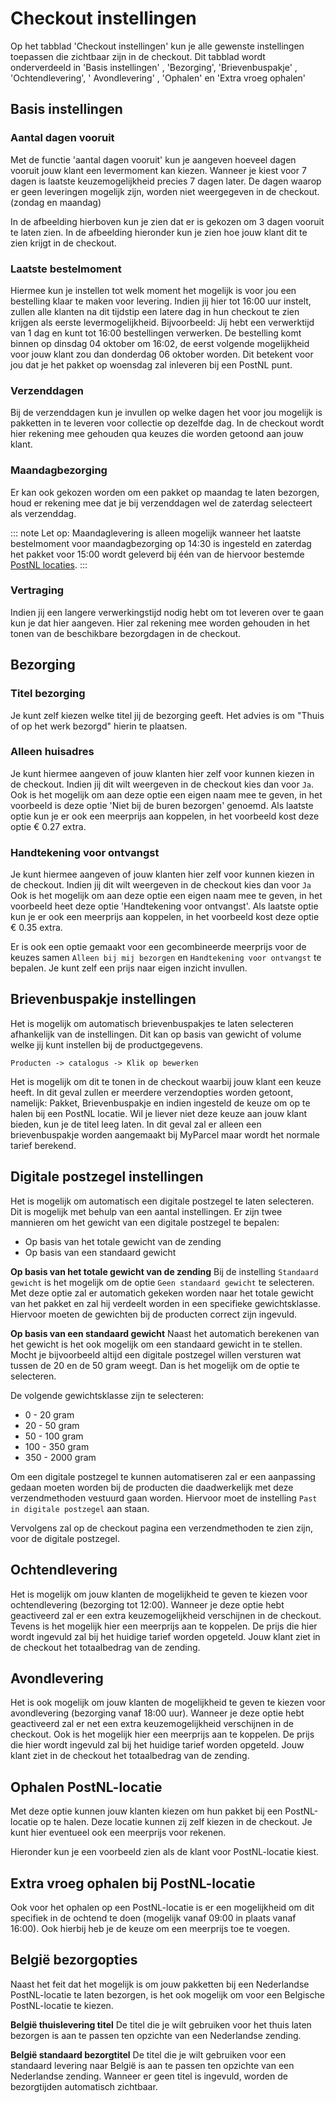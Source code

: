 # Checkout instellingen

Op het tabblad 'Checkout instellingen' kun je alle gewenste instellingen
toepassen die zichtbaar zijn in de checkout. Dit tabblad wordt onderverdeeld
in 'Basis instellingen' , 'Bezorging', 'Brievenbuspakje' , 'Ochtendlevering', '
Avondlevering' , 'Ophalen' en 'Extra vroeg ophalen'

## Basis instellingen

<MPImg src="/documentation/magento/magento-basisinstellingen-checkout.jpg" alt="Magento basisinstellingen checkout" />

### Aantal dagen vooruit

Met de functie 'aantal dagen vooruit' kun je aangeven hoeveel dagen vooruit jouw
klant een levermoment kan kiezen. Wanneer je kiest voor 7 dagen is laatste
keuzemogelijkheid precies 7 dagen later. De dagen waarop er geen leveringen
mogelijk zijn, worden niet weergegeven in de checkout. (zondag en maandag)

<MPImg src="/documentation/magento/magento-aantal-dagen-vooruit.jpg" alt="Magento aantal dagen vooruit" />

In de afbeelding hierboven kun je zien dat er is gekozen om 3 dagen vooruit te
laten zien. In de afbeelding hieronder kun je zien hoe jouw klant dit te zien
krijgt in de checkout.

<MPImg src="/documentation/magento/magento-checkout-verzend-opties-1.jpg" alt="Magento checkout verzend opties 1" />

### Laatste bestelmoment

Hiermee kun je instellen tot welk moment het mogelijk is voor jou een bestelling
klaar te maken voor levering. Indien jij hier tot 16:00 uur instelt, zullen alle
klanten na dit tijdstip een latere dag in hun checkout te zien krijgen als
eerste levermogelijkheid. Bijvoorbeeld: Jij hebt een verwerktijd van 1 dag en
kunt tot 16:00 bestellingen verwerken. De bestelling komt binnen op dinsdag 04
oktober om 16:02, de eerst volgende mogelijkheid voor jouw klant zou dan
donderdag 06 oktober worden. Dit betekent voor jou dat je het pakket op woensdag
zal inleveren bij een PostNL punt.

<MPImg src="/documentation/magento/magento-laatste-bestelmoment.jpg" alt="Magento laatste bestelmoment" />

### Verzenddagen

Bij de verzenddagen kun je invullen op welke dagen het voor jou mogelijk is
pakketten in te leveren voor collectie op dezelfde dag. In de checkout wordt
hier rekening mee gehouden qua keuzes die worden getoond aan jouw klant.

<MPImg src="/documentation/magento/magento-verzenddagen.jpg" alt="Magento verzenddagen" />

### Maandagbezorging

Er kan ook gekozen worden om een pakket op maandag te laten bezorgen, houd er
rekening mee dat je bij verzenddagen wel de zaterdag selecteert als verzenddag.

::: note
Let op: Maandaglevering is alleen mogelijk wanneer het laatste
bestelmoment voor maandagbezorging op 14:30 is ingesteld en zaterdag het pakket
voor 15:00 wordt geleverd bij één van de hiervoor bestemde [PostNL locaties].
:::

<MPImg src="/documentation/magento/magento-maandagbezorging.jpg" alt="Magento maandagbezorging" />

### Vertraging

Indien jij een langere verwerkingstijd nodig hebt om tot leveren over te gaan
kun je dat hier aangeven. Hier zal rekening mee worden gehouden in het tonen van
de beschikbare bezorgdagen in de checkout.

<MPImg src="/documentation/magento/magento-vertraging.jpg" alt="Magento vertraging" />

## Bezorging

<MPImg src="/documentation/magento/magento-bezorging-checkout.jpg" alt="Magento bezorging checkout" />

### Titel bezorging

Je kunt zelf kiezen welke titel jij de bezorging geeft. Het advies is om "Thuis
of op het werk bezorgd" hierin te plaatsen.

### Alleen huisadres

Je kunt hiermee aangeven of jouw klanten hier zelf voor kunnen kiezen in de
checkout. Indien jij dit wilt weergeven in de checkout kies dan voor `Ja`. Ook
is het mogelijk om aan deze optie een eigen naam mee te geven, in het voorbeeld
is deze optie 'Niet bij de buren bezorgen' genoemd. Als laatste optie kun je er
ook een meerprijs aan koppelen, in het voorbeeld kost deze optie € 0.27 extra.

### Handtekening voor ontvangst

Je kunt hiermee aangeven of jouw klanten hier zelf voor kunnen kiezen in de
checkout. Indien jij dit wilt weergeven in de checkout kies dan voor `Ja` Ook is
het mogelijk om aan deze optie een eigen naam mee te geven, in het voorbeeld
heet deze optie 'Handtekening voor ontvangst'. Als laatste optie kun je er ook
een meerprijs aan koppelen, in het voorbeeld kost deze optie € 0.35 extra.

Er is ook een optie gemaakt voor een gecombineerde meerprijs voor de keuzes
samen `Alleen bij mij bezorgen` en `Handtekening voor ontvangst` te bepalen. Je
kunt zelf een prijs naar eigen inzicht invullen.

## Brievenbuspakje instellingen

<MPImg src="/documentation/magento/magento-brievenbuspakje-instelling.jpg" alt="Magento brievenbuspakje instelling" />

Het is mogelijk om automatisch brievenbuspakjes te laten selecteren afhankelijk
van de instellingen. Dit kan op basis van gewicht of volume welke jij kunt
instellen bij de productgegevens.

`Producten -> catalogus -> Klik op bewerken`

<MPImg src="/documentation/magento/magento-catalogus-producten-bewerken.jpg" alt="Magento catalogus producten bewerken" />
Het is mogelijk om dit te tonen in de checkout waarbij jouw klant een keuze heeft. In dit geval zullen er meerdere verzendopties worden getoont, namelijk: Pakket, Brievenbuspakje en indien ingesteld de keuze om op te halen bij een PostNL locatie. Wil je liever niet deze keuze aan jouw klant bieden, kun je de titel leeg laten. In dit geval zal er alleen een brievenbuspakje worden aangemaakt bij MyParcel maar wordt het normale tarief berekend.

## Digitale postzegel instellingen

<MPImg src="/documentation/magento/magento-digitale-postzegel-instellingen.jpg" alt="Magento digitale postzegel instellingen" />

Het is mogelijk om automatisch een digitale postzegel te laten selecteren. Dit
is mogelijk met behulp van een aantal instellingen. Er zijn twee mannieren om
het gewicht van een digitale postzegel te bepalen:

- Op basis van het totale gewicht van de zending
- Op basis van een standaard gewicht

**Op basis van het totale gewicht van de zending**
Bij de instelling `Standaard gewicht` is het mogelijk om de
optie `Geen standaard gewicht` te selecteren. Met deze optie zal er automatich
gekeken worden naar het totale gewicht van het pakket en zal hij verdeelt worden
in een specifieke gewichtsklasse. Hiervoor moeten de gewichten bij de producten
correct zijn ingevuld.

**Op basis van een standaard gewicht**
Naast het automatich berekenen van het gewicht is het ook mogelijk om een
standaard gewicht in te stellen. Mocht je bijvoorbeeld altijd een digitale
postzegel willen versturen wat tussen de 20 en de 50 gram weegt. Dan is het
mogelijk om de optie te selecteren.

De volgende gewichtsklasse zijn te selecteren:

- 0 - 20 gram
- 20 - 50 gram
- 50 - 100 gram
- 100 - 350 gram
- 350 - 2000 gram

Om een digitale postzegel te kunnen automatiseren zal er een aanpassing gedaan
moeten worden bij de producten die daadwerkelijk met deze verzendmethoden
vestuurd gaan worden. Hiervoor moet de instelling `Past in digitale postzegel`
aan staan.

<MPImg src="/documentation/magento/magento-digitale-postzegel-aan.jpg" alt="Magento digitale postzegel aan" />

Vervolgens zal op de checkout pagina een verzendmethoden te zien zijn, voor de
digitale postzegel.

<MPImg src="/documentation/magento/magento-digitale-postzegel-checkout-pagina.jpg" alt="Magento digitale postzegel checkout pagina" />

## Ochtendlevering

Het is mogelijk om jouw klanten de mogelijkheid te geven te kiezen voor
ochtendlevering (bezorging tot 12:00). Wanneer je deze optie hebt geactiveerd
zal er een extra keuzemogelijkheid verschijnen in de checkout. Tevens is het
mogelijk hier een meerprijs aan te koppelen. De prijs die hier wordt ingevuld
zal bij het huidige tarief worden opgeteld. Jouw klant ziet in de checkout het
totaalbedrag van de zending.

<MPImg src="/documentation/magento/magento-ochtendlevering.jpg" alt="Magento ochtendlevering" />

## Avondlevering

Het is ook mogelijk om jouw klanten de mogelijkheid te geven te kiezen voor
avondlevering (bezorging vanaf 18:00 uur). Wanneer je deze optie hebt
geactiveerd zal er net een extra keuzemogelijkheid verschijnen in de checkout.
Ook is het mogelijk hier een meerprijs aan te koppelen. De prijs die hier
wordt ingevuld zal bij het huidige tarief worden opgeteld. Jouw klant ziet in de
checkout het totaalbedrag van de zending.

<MPImg src="/documentation/magento/magento-avond-levering.jpg" alt="Magento avond levering" />

## Ophalen PostNL-locatie

Met deze optie kunnen jouw klanten kiezen om hun pakket bij een PostNL-locatie
op te halen. Deze locatie kunnen zij zelf kiezen in de checkout. Je kunt hier
eventueel ook een meerprijs voor rekenen.

<MPImg src="/documentation/magento/magento-ophalen-bij-postNL.jpg" alt="Magento ophalen bij postNL" />

Hieronder kun je een voorbeeld zien als de klant voor PostNL-locatie
kiest.

<MPImg src="/documentation/magento/magento-checkout-verzend-opties-2.jpg" alt="Magento checkout verzend opties 2" />

## Extra vroeg ophalen bij PostNL-locatie

Ook voor het ophalen op een PostNL-locatie is er een mogelijkheid om dit
specifiek in de ochtend te doen (mogelijk vanaf 09:00 in plaats vanaf 16:00).
Ook hierbij heb je de keuze om een meerprijs toe te voegen.

<MPImg src="/documentation/magento/magento-extra-vroeg-postnl.jpg" alt="Magento extra vroeg postnl" />

## België bezorgopties

Naast het feit dat het mogelijk is om jouw pakketten bij een Nederlandse
PostNL-locatie te laten bezorgen, is het ook mogelijk om voor een Belgische
PostNL-locatie te kiezen.

**België thuislevering titel**
De titel die je wilt gebruiken voor het thuis laten bezorgen is aan te passen
ten opzichte van een Nederlandse zending.

**België standaard bezorgtitel**
De titel die je wilt gebruiken voor een standaard levering naar België is aan te
passen ten opzichte van een Nederlandse zending. Wanneer er geen titel is
ingevuld, worden de bezorgtijden automatisch zichtbaar.

[PostNL locaties]: https://www.myparcel.nl/blog/
